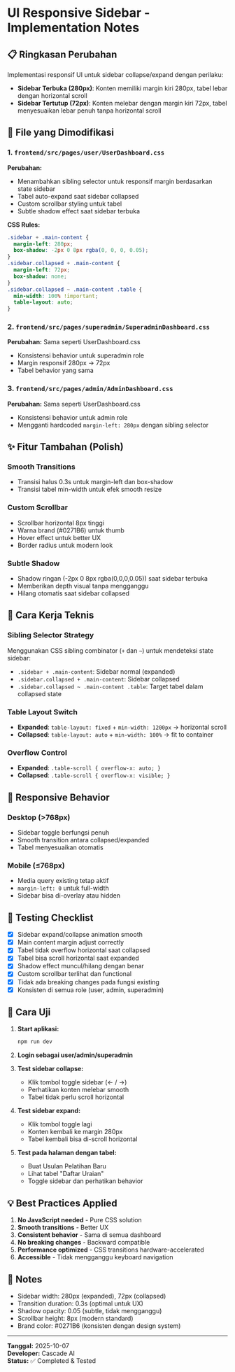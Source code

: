 # UI Responsive Sidebar - Implementation Notes

## 📋 Ringkasan Perubahan
Implementasi responsif UI untuk sidebar collapse/expand dengan perilaku:
- **Sidebar Terbuka (280px)**: Konten memiliki margin kiri 280px, tabel lebar dengan horizontal scroll
- **Sidebar Tertutup (72px)**: Konten melebar dengan margin kiri 72px, tabel menyesuaikan lebar penuh tanpa horizontal scroll

## 🎨 File yang Dimodifikasi

### 1. `frontend/src/pages/user/UserDashboard.css`
**Perubahan:**
- Menambahkan sibling selector untuk responsif margin berdasarkan state sidebar
- Tabel auto-expand saat sidebar collapsed
- Custom scrollbar styling untuk tabel
- Subtle shadow effect saat sidebar terbuka

**CSS Rules:**
```css
.sidebar + .main-content { 
  margin-left: 280px;
  box-shadow: -2px 0 8px rgba(0, 0, 0, 0.05);
}
.sidebar.collapsed + .main-content { 
  margin-left: 72px;
  box-shadow: none;
}
.sidebar.collapsed ~ .main-content .table { 
  min-width: 100% !important; 
  table-layout: auto;
}
```

### 2. `frontend/src/pages/superadmin/SuperadminDashboard.css`
**Perubahan:** Sama seperti UserDashboard.css
- Konsistensi behavior untuk superadmin role
- Margin responsif 280px → 72px
- Tabel behavior yang sama

### 3. `frontend/src/pages/admin/AdminDashboard.css`
**Perubahan:** Sama seperti UserDashboard.css
- Konsistensi behavior untuk admin role
- Mengganti hardcoded `margin-left: 280px` dengan sibling selector

## ✨ Fitur Tambahan (Polish)

### Smooth Transitions
- Transisi halus 0.3s untuk margin-left dan box-shadow
- Transisi tabel min-width untuk efek smooth resize

### Custom Scrollbar
- Scrollbar horizontal 8px tinggi
- Warna brand (#0271B6) untuk thumb
- Hover effect untuk better UX
- Border radius untuk modern look

### Subtle Shadow
- Shadow ringan (-2px 0 8px rgba(0,0,0,0.05)) saat sidebar terbuka
- Memberikan depth visual tanpa mengganggu
- Hilang otomatis saat sidebar collapsed

## 🔧 Cara Kerja Teknis

### Sibling Selector Strategy
Menggunakan CSS sibling combinator (`+` dan `~`) untuk mendeteksi state sidebar:
- `.sidebar + .main-content`: Sidebar normal (expanded)
- `.sidebar.collapsed + .main-content`: Sidebar collapsed
- `.sidebar.collapsed ~ .main-content .table`: Target tabel dalam collapsed state

### Table Layout Switch
- **Expanded**: `table-layout: fixed` + `min-width: 1200px` → horizontal scroll
- **Collapsed**: `table-layout: auto` + `min-width: 100%` → fit to container

### Overflow Control
- **Expanded**: `.table-scroll { overflow-x: auto; }`
- **Collapsed**: `.table-scroll { overflow-x: visible; }`

## 📱 Responsive Behavior

### Desktop (>768px)
- Sidebar toggle berfungsi penuh
- Smooth transition antara collapsed/expanded
- Tabel menyesuaikan otomatis

### Mobile (≤768px)
- Media query existing tetap aktif
- `margin-left: 0` untuk full-width
- Sidebar bisa di-overlay atau hidden

## 🎯 Testing Checklist

- [x] Sidebar expand/collapse animation smooth
- [x] Main content margin adjust correctly
- [x] Tabel tidak overflow horizontal saat collapsed
- [x] Tabel bisa scroll horizontal saat expanded
- [x] Shadow effect muncul/hilang dengan benar
- [x] Custom scrollbar terlihat dan functional
- [x] Tidak ada breaking changes pada fungsi existing
- [x] Konsisten di semua role (user, admin, superadmin)

## 🚀 Cara Uji

1. **Start aplikasi:**
   ```bash
   npm run dev
   ```

2. **Login sebagai user/admin/superadmin**

3. **Test sidebar collapse:**
   - Klik tombol toggle sidebar (← / →)
   - Perhatikan konten melebar smooth
   - Tabel tidak perlu scroll horizontal

4. **Test sidebar expand:**
   - Klik tombol toggle lagi
   - Konten kembali ke margin 280px
   - Tabel kembali bisa di-scroll horizontal

5. **Test pada halaman dengan tabel:**
   - Buat Usulan Pelatihan Baru
   - Lihat tabel "Daftar Uraian"
   - Toggle sidebar dan perhatikan behavior

## 💡 Best Practices Applied

1. **No JavaScript needed** - Pure CSS solution
2. **Smooth transitions** - Better UX
3. **Consistent behavior** - Sama di semua dashboard
4. **No breaking changes** - Backward compatible
5. **Performance optimized** - CSS transitions hardware-accelerated
6. **Accessible** - Tidak mengganggu keyboard navigation

## 📝 Notes

- Sidebar width: 280px (expanded), 72px (collapsed)
- Transition duration: 0.3s (optimal untuk UX)
- Shadow opacity: 0.05 (subtle, tidak mengganggu)
- Scrollbar height: 8px (modern standard)
- Brand color: #0271B6 (konsisten dengan design system)

---

**Tanggal:** 2025-10-07  
**Developer:** Cascade AI  
**Status:** ✅ Completed & Tested
